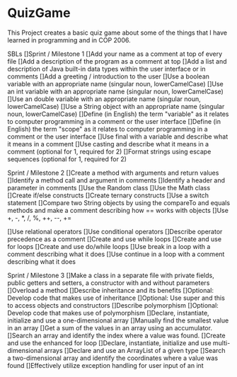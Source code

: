 # QuizGame
This Project creates a basic quiz game about some of the things that I have learned in programming and in COP 2006.



SBLs
[]Sprint / Milestone 1
[]Add your name as a comment at top of every file
[]Add a description of the program as a comment at top
[]Add a list and description of Java built-in data types within the user interface or in comments
[]Add a greeting / introduction to the user
[]Use a boolean variable with an appropriate name  (singular noun, lowerCamelCase)
[]Use an int variable with an appropriate name (singular noun, lowerCamelCase)
[]Use an double variable with an appropriate name (singular noun, lowerCamelCase)
[]Use a String object with an appropriate name (singular noun, lowerCamelCase)
[]Define (in English) the term "variable" as it relates to computer programming in a comment or the user interface
[]Define (in English) the term "scope" as it relates to computer programming in a comment or the user interface
[]Use final with a variable and describe what it means in a comment
[]Use casting and describe what it means in a comment (optional for 1, required for 2)
[]Format strings using escape sequences (optional for 1, required for 2)

Sprint / Milestone 2
[]Create a method with arguments and return values
[]Identify a method call and argument in comments
[]Identify a header and parameter in comments
[]Use the Random class
[]Use the Math class
[]Create if/else constructs
[]Create ternary constructs
[]Use a switch statement
[]Compare two String objects by using the compareTo and equals methods and make a comment describing how == works with objects
[]Use +, -, *, /, %, ++, --, += 

[]Use relational operators
[]Use conditional operators
[]Describe operator precedence as a comment
[]Create and use while loops
[]Create and use for loops
[]Create and use do/while loops
[]Use break in a loop with a comment describing what it does
[]Use continue in a loop with a comment describing what it does

Sprint / Milestone 3
[]Make a class in a separate file with private fields, public getters and setters, a constructor with and without parameters
[]Overload a method
[]Describe inheritance and its benefits
[]Optional: Develop code that makes use of inheritance
[]Optional: Use super and this to access objects and constructors
[]Describe polymorphism
[]Optional: Develop code that makes use of polymorphism
[]Declare, instantiate, initialize and use a one-dimensional array
[]Manually find the smallest value in an array
[]Get a sum of the values in an array using an accumulator.
[]Search an array and identify the index where a value was found.
[]Create and use the enhanced for loop
[]Declare, instantiate, initialize and use multi-dimensional arrays
[]Declare and use an ArrayList of a given type
[]Search a two-dimensional array and identify the coordinates where a value was found
[]Effectively utilize exception handling for user input of an int
